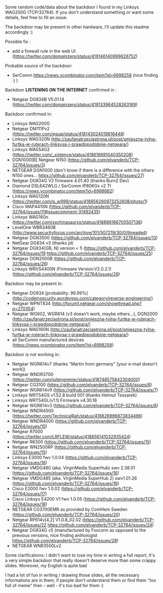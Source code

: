 Some random code/data about the backdoor I found in my Linksys WAG200G (TCP/32764).
If you don't understand something or want some details, feel free to fill an issue.

The backdoor may be present in other hardware, I'll update this readme accordingly :)

Possible fix :
- add a firewall rule in the web UI (https://twitter.com/domainzero/status/419146140999626752)

Probable source of the backdoor: 
- SerComm https://news.ycombinator.com/item?id=6998258 (nice finding :) )

Backdoor **LISTENING ON THE INTERNET** confirmed in :
- Netgear DG834B V5.01.14 (https://twitter.com/domainzero/status/419133964528263169)

Backdoor confirmed in:
- Linksys WAG200G
- Netgear DM111Pv2 (https://twitter.com/eguaj/status/418143024019816448)
- Linksys WAG320N  (http://zaufanatrzeciastrona.pl/post/smieszna-tylna-furtka-w-ruterach-linksysa-i-prawdopodobnie-netgeara/)
- Linksys WAG54G2 (https://twitter.com/_xistence/status/418616691040350208)
- DGN1000[B] Netgear N150 (https://github.com/elvanderb/TCP-32764/issues/3)
- NETGEAR DGN1000 (don't know if there is a difference with the others N150 ones... https://github.com/elvanderb/TCP-32764/issues/27)
- Netgear DG834G V2 firmware 4.01.40 (thanks Burn2 Dev)
- Diamond DSL642WLG / SerComm IP806Gx v2 TI (https://news.ycombinator.com/item?id=6998682)
- Linksys WAG120N (https://twitter.com/p_w999/status/418856260973252608/photo/1)
- Cisco WAP4410N (https://github.com/elvanderb/TCP-32764/issues/11#issuecomment-31492435)
- Linksys WAG160n (https://twitter.com/xxchinasaurxx/status/418886166700507136)
- LevelOne WBR3460B (http://www.securityfocus.com/archive/101/507219/30/0/threaded)
- Netgear DGN3500 (https://github.com/elvanderb/TCP-32764/issues/13)
- NetGear DG834 v3 (thanks jd)
- Netgear DG834[GB, N] version < 5 (https://github.com/elvanderb/TCP-32764/issues/19 https://github.com/elvanderb/TCP-32764/issues/25)
- Netgear DGN2000B (https://github.com/elvanderb/TCP-32764/issues/26)
- Linksys WRVS4400N (Firmware Version:V2.0.2.1) (https://github.com/elvanderb/TCP-32764/issues/29)

Backdoor may be present in:
- Netgear DG934 [probability: 99.99%] (http://codeinsecurity.wordpress.com/category/reverse-engineering/)
- Netgear WPNT834 (http://forum1.netgear.com/showthread.php?p=270354)
- Netgear WG602, WGR614 (v3 doesn't work, maybe others...), DGN2000 (http://zaufanatrzeciastrona.pl/post/smieszna-tylna-furtka-w-ruterach-linksysa-i-prawdopodobnie-netgeara/)
- Linksys WAG160N (http://zaufanatrzeciastrona.pl/post/smieszna-tylna-furtka-w-ruterach-linksysa-i-prawdopodobnie-netgeara/)
- all SerComm manufactured devices (https://news.ycombinator.com/item?id=6998258)

Backdoor is not working in:
- Netgear WGR614v7 (thanks "Martin from germany" [your e-mail doesn't work])
- Netgear WNDR3700 (https://twitter.com/juliengrenier/status/418748575842304000)
- Netgear CG3100 (https://github.com/elvanderb/TCP-32764/issues/6)
- Netgear WGR614v9 (https://github.com/elvanderb/TCP-32764/issues/7)
- Linksys WRT54GS v1.52.8 build 001 (thanks Helmut Tessarek)
- Linksys WRT54GL(v1.1) Firmware v4.30.16
- Netgear WGR614v3 (https://github.com/elvanderb/TCP-32764/issues/8)
- Netgear WNDR4500 (https://twitter.com/TechnicalRah/status/418826996873834496)
- Netgear WNDR4000 (https://github.com/elvanderb/TCP-32764/issues/10)
- Netgear R7000 (https://twitter.com/LRFLEW/status/418856141032935424)
- Netgear R6300 (https://github.com/elvanderb/TCP-32764/issues/15)
- Netgear WN2500RP (https://github.com/elvanderb/TCP-32764/issues/15)
- Linksys E3000 fwv 1.0.04 (https://github.com/elvanderb/TCP-32764/issues/16)
- Netgear VMDG480 (aka. VirginMedia SuperHub) swv 2.38.01 (https://github.com/elvanderb/TCP-32764/issues/16)
- Netgear VMDG485 (aka. VirginMedia SuperHub 2) swv1.01.26 (https://github.com/elvanderb/TCP-32764/issues/16)
- Cisco E2000 fwv 1.0.02 (https://github.com/elvanderb/TCP-32764/issues/17)
- Cisco Linksys E4200 V1 fwv 1.0.05 (https://github.com/elvanderb/TCP-32764/issues/18)
- NETGEAR CG3700EMR as provided by ComHem Sweden (https://github.com/elvanderb/TCP-32764/issues/20)
- Netgear RP614v[4,2] V1.0.8_02.02 (https://github.com/elvanderb/TCP-32764/issues/22 https://github.com/elvanderb/TCP-32764/issues/24)
- Netgear DG834G v5 (manufactured by Foxconn as opposed to the previous versions, nice finding anthologist https://github.com/elvanderb/TCP-32764/issues/28)
- NETGEAR WNR3500Lv2

Some clarifications:
I didn't want to lose my time in writing a full report, it's a very simple backdoor that really doesn't deserve more than some crappy slides. Moreover, my English is quite bad
 
I had a lot of fun in writing / drawing those slides, all the necessary informations are in them, if people don't understand them or find them "too full of meme" then - well - it's too bad for them :)
